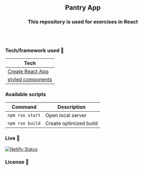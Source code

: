 <h1 align="center">
<br>
<!-- <p align="center">
<img src="https://i.imgur.com/mH3UlQB.jpg"  alt="Logo">
</p> -->

</h1>

<h2 align="center">Pantry App</h2>

<h3 align="center">This repository is used for exercises in React</h3>

<!-- <p align="center">
  <a >
    <img src=""
         alt="Screenshot">
  </a>
</p> -->

<!-- ## Project Overview 🎉 -->

<br>
<br>

### Tech/framework used 🔧

| Tech                                                             |
| ---------------------------------------------------------------- |
| [Create React App](https://github.com/facebook/create-react-app) |
| [styled components](https://styled-components.com/)              |

<!-- ## Screenshots 📺

<p align="center">
    <img src="" alt="Screenshot">
</p>

<p align="center">
    <img src="" alt="Screenshot">
</p>

<p align="center">
    <img src="" alt="Screenshot">
</p>

### Code Example/Issues 🔍

### Installation 💾 -->

### Available scripts

| Command         | Description            |
| --------------- | ---------------------- |
| `npm run start` | Open local server      |
| `npm run build` | Create optimized build |

### Live 📍

[![Netlify Status](https://api.netlify.com/api/v1/badges/a3b172d0-edc6-4cb9-81b7-d5f2a02e85b8/deploy-status)](https://app.netlify.com/sites/confident-shannon-643e3e/deploys)

### License 🔱
